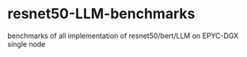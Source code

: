 # resnet50-LLM-benchmarks
benchmarks of all implementation of resnet50/bert/LLM on EPYC-DGX single node

